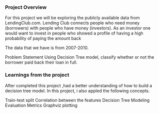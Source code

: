 ### Project Overview

 For this project we will be exploring the publicly available data from LendingClub.com. Lending Club connects people who need money (borrowers) with people who have money (investors). As an investor one would want to invest in people who showed a profile of having a high probability of paying the amount back

The data that we have is from 2007-2010.

Problem Statement
Using Decision Tree model, classify whether or not the borrower paid back their loan in full.


### Learnings from the project

 After completed this project ,had a better understanding of how to build a decision tree model. In this project, i also appled the following concepts.

Train-test split
Correlation between the features
Decision Tree Modeling
Evaluation Metrics
Graphviz plotting


